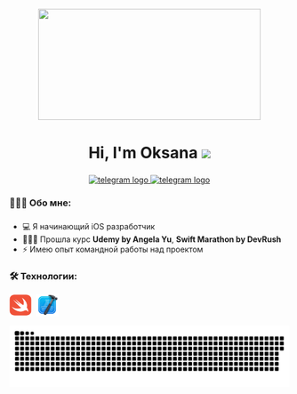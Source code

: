 
<!--
**OksanaIOS/OksanaIOS** is a ✨ _special_ ✨ repository because its `README.md` (this file) appears on your GitHub profile.
--->
<br clear="both">

<div align="center">
  <img height="200" width="400" src="https://i.giphy.com/media/v1.Y2lkPTc5MGI3NjExNjd3a3RpNTNkaTd2eG5sc2s3azd0YTN4Z2Q2czVzMWJkMHFycXhkYiZlcD12MV9pbnRlcm5hbF9naWZfYnlfaWQmY3Q9Zw/L1R1tvI9svkIWwpVYr/giphy.gif"  />
</div>

###

 <h1 align="center"> Hi, I'm Oksana
  <img src="https://media.giphy.com/media/hvRJCLFzcasrR4ia7z/giphy.gif" width="30px"/>
</h1>

###

<div align="center">
  <a href="https://t.me/pixvix" target="_blank">
    <img src="https://img.shields.io/static/v1?message=Telegram&logo=telegram&label=&color=2CA5E0&logoColor=white&labelColor=&style=for-the-badge" height="25" alt="telegram logo"  />
  </a>
  <a href="oksana.ogay.mbox@gmail.com" target="_blank">
    <img src="https://img.shields.io/static/v1?message=Gmail&logo=Gmail&label=&color=red&logoColor=white&labelColor=&style=for-the-badge" height="25" alt="telegram logo"  />
  </a>
</div>

###

<h3 align="left"> 👩🏻‍💻 Обо мне:</h3>

###

- 💻 Я начинающий iOS разработчик
- 👩🏻‍🎓 Прошла курс **Udemy by Angela Yu**, **Swift Marathon by DevRush**
- ⚡️ Имею опыт командной работы над проектом


<h3 align="left">🛠 Технологии:</h3>
<div>
  <img src="https://github.com/devicons/devicon/blob/master/icons/swift/swift-original.svg" title="Swift" alt="Swift" width="40" height="40"/>&nbsp;
  <img src="https://github.com/devicons/devicon/blob/master/icons/xcode/xcode-original.svg" title="XCode" alt="XCode" width="40" height="40"/>&nbsp;
</div>


<p align="center">
 <img width="600" src="github-snake.svg" alt="snake"/>
</p>

